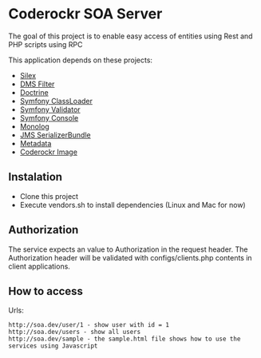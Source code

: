 
Coderockr SOA Server
=========================

The goal of this project is to enable easy access of entities using Rest and PHP scripts using RPC

This application depends on these projects:

- [Silex](http://silex.sensiolabs.org/)
- [DMS Filter](https://github.com/rdohms/DMS-Filter)
- [Doctrine](http://www.doctrine-project.org/) 
- [Symfony ClassLoader](https://github.com/symfony/ClassLoader)
- [Symfony Validator](https://github.com/symfony/Validator)
- [Symfony Console](https://github.com/symfony/Console)
- [Monolog](https://github.com/Seldaek/monolog)
- [JMS SerializerBundle](https://github.com/schmittjoh/JMSSerializerBundle)
- [Metadata](http://github.com/schmittjoh/metadata)
- [Coderockr Image](https://raw.github.com/gist/2585353/d894a0c324bb1020a3bb97d918b343ff6c2ed29e/Coderockr_Image.php)

Instalation
----------

- Clone this project
- Execute vendors.sh to install dependencies (Linux and Mac for now)


Authorization
-----------

The service expects an value to Authorization in the request header. The Authorization header will be validated with configs/clients.php contents in client applications. 

How to access
------------

Urls:

	http://soa.dev/user/1 - show user with id = 1
	http://soa.dev/users - show all users
	http://soa.dev/sample - the sample.html file shows how to use the services using Javascript
		